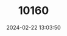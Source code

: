 ---
title: "10160"
category: "Hipposideros semoni"
draft: false
date: 2024-02-22 13:03:50
languages:
  English: ["Semon's Roundleaf Bat", "Semon's Leaf-nosed Bat"]
---